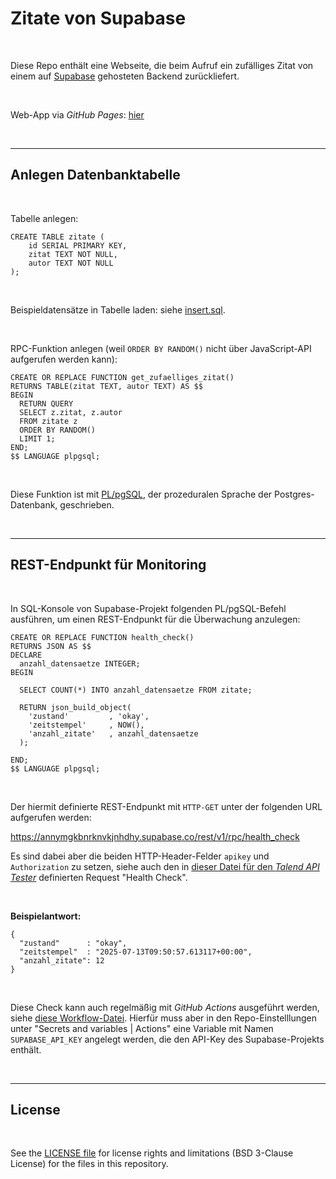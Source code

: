 # Zitate von Supabase #

<br>

Diese Repo enthält eine Webseite, die beim Aufruf ein zufälliges Zitat von einem
auf [Supabase](https://supabase.com/) gehosteten Backend zurückliefert.

<br>

Web-App via *GitHub Pages*: 
[hier](https://mdecker-mobilecomputing.github.io/HTML_Supabase_Zitate/)

<br>

----

## Anlegen Datenbanktabelle ##

<br>

Tabelle anlegen:
```
CREATE TABLE zitate (
    id SERIAL PRIMARY KEY,
    zitat TEXT NOT NULL,
    autor TEXT NOT NULL
);    
```

<br>

Beispieldatensätze in Tabelle laden: siehe [insert.sql](insert.sql).

<br>

RPC-Funktion anlegen (weil `ORDER BY RANDOM()` nicht über JavaScript-API aufgerufen werden kann):

```
CREATE OR REPLACE FUNCTION get_zufaelliges_zitat()
RETURNS TABLE(zitat TEXT, autor TEXT) AS $$
BEGIN
  RETURN QUERY
  SELECT z.zitat, z.autor
  FROM zitate z
  ORDER BY RANDOM()
  LIMIT 1;
END;
$$ LANGUAGE plpgsql;
```

<br>

Diese Funktion ist mit [PL/pgSQL](https://www.postgresql.org/docs/current/plpgsql.html), 
der prozeduralen Sprache der Postgres-Datenbank, geschrieben.

<br>

----

## REST-Endpunkt für Monitoring ##

<br>

In SQL-Konsole von Supabase-Projekt folgenden PL/pgSQL-Befehl ausführen, um einen REST-Endpunkt
für die Überwachung anzulegen:

```
CREATE OR REPLACE FUNCTION health_check()
RETURNS JSON AS $$
DECLARE
  anzahl_datensaetze INTEGER;
BEGIN

  SELECT COUNT(*) INTO anzahl_datensaetze FROM zitate;
  
  RETURN json_build_object(
    'zustand'         , 'okay',
    'zeitstempel'     , NOW(),
    'anzahl_zitate'   , anzahl_datensaetze
  );

END;
$$ LANGUAGE plpgsql;
```

<br>

Der hiermit definierte REST-Endpunkt mit `HTTP-GET` unter der folgenden URL aufgerufen werden:

  https://annymgkbnrknvkjnhdhy.supabase.co/rest/v1/rpc/health_check

Es sind dabei aber die beiden HTTP-Header-Felder `apikey` und `Authorization` zu setzen,
siehe auch den in [dieser Datei für den *Talend API Tester*](TalendApiTester-SupabaseZitate.json)
definierten Request "Health Check".

<br>

**Beispielantwort:**
```
{
  "zustand"      : "okay",
  "zeitstempel"  : "2025-07-13T09:50:57.613117+00:00",
  "anzahl_zitate": 12
}
```

<br>

Diese Check kann auch regelmäßig mit *GitHub Actions* ausgeführt werden, 
siehe [diese Workflow-Datei](.github/workflows/healthcheck.yml).
Hierfür muss aber in den Repo-Einstelllungen unter "Secrets and variables | Actions"
eine Variable mit Namen `SUPABASE_API_KEY` angelegt werden, die den API-Key
des Supabase-Projekts enthält.

<br>

----

## License ##

<br>

See the [LICENSE file](LICENSE.md) for license rights and limitations (BSD 3-Clause License) for the files in this repository.

<br>
